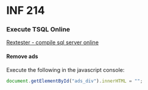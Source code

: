 # INF 214

### Execute TSQL Online
[Rextester - compile sql server online](http://rextester.com/l/sql_server_online_compiler)

#### Remove ads
Execute the following in the javascript console:
```javascript
document.getElementById("ads_div").innerHTML = "";
```
